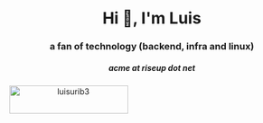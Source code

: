 <!-- Good ol' html -->
<h1 align="center">Hi 👋, I'm Luis</h1>
<h3 align="center">a fan of technology (backend, infra and linux)</h3>
<h5 align="center">acme at riseup dot net</h5>

<p align="center"><a href="https://www.buymeacoffee.com/luisurib3"> <img align="left" src="https://cdn.buymeacoffee.com/buttons/v2/default-yellow.png" height="50" width="210" alt="luisurib3" /></a></p><br><br>


